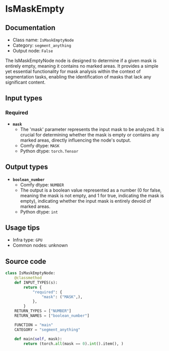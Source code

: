 # IsMaskEmpty
## Documentation
- Class name: `IsMaskEmptyNode`
- Category: `segment_anything`
- Output node: `False`

The IsMaskEmptyNode node is designed to determine if a given mask is entirely empty, meaning it contains no marked areas. It provides a simple yet essential functionality for mask analysis within the context of segmentation tasks, enabling the identification of masks that lack any significant content.
## Input types
### Required
- **`mask`**
    - The 'mask' parameter represents the input mask to be analyzed. It is crucial for determining whether the mask is empty or contains any marked areas, directly influencing the node's output.
    - Comfy dtype: `MASK`
    - Python dtype: `torch.Tensor`
## Output types
- **`boolean_number`**
    - Comfy dtype: `NUMBER`
    - The output is a boolean value represented as a number (0 for false, meaning the mask is not empty, and 1 for true, indicating the mask is empty), indicating whether the input mask is entirely devoid of marked areas.
    - Python dtype: `int`
## Usage tips
- Infra type: `GPU`
- Common nodes: unknown


## Source code
```python
class IsMaskEmptyNode:
    @classmethod
    def INPUT_TYPES(s):
        return {
            "required": {
                "mask": ("MASK",),
            },
        }
    RETURN_TYPES = ["NUMBER"]
    RETURN_NAMES = ["boolean_number"]

    FUNCTION = "main"
    CATEGORY = "segment_anything"

    def main(self, mask):
        return (torch.all(mask == 0).int().item(), )

```
